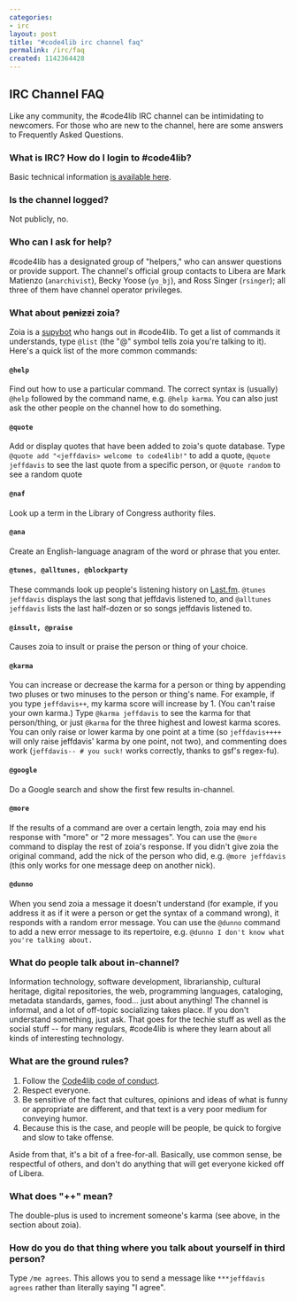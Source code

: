 ```yaml
---
categories:
- irc
layout: post
title: "#code4lib irc channel faq"
permalink: /irc/faq
created: 1142364428
---
```


## IRC Channel FAQ

Like any community, the #code4lib IRC channel can be intimidating to newcomers. For those who are new to the channel, here are some answers to Frequently Asked Questions.

<!--break-->

### What is IRC? How do I login to #code4lib?

Basic technical information [is available here](/irc).

### Is the channel logged?

Not publicly, no.

### Who can I ask for help?

#code4lib has a designated group of "helpers," who can answer questions or provide support. The channel's official group contacts to Libera are Mark Matienzo (`anarchivist`), Becky Yoose (`yo_bj`), and Ross Singer (`rsinger`); all three of them have channel operator privileges.

### What about ~~panizzi~~ zoia?

Zoia is a [supybot](https://github.com/Supybot/Supybot) who hangs out in #code4lib. To get a list of commands it understands, type `@list` (the "@" symbol tells zoia you're talking to it). Here's a quick list of the more common commands:

#### `@help`

Find out how to use a particular command. The correct syntax is (usually) `@help` followed by the command name, e.g. `@help karma`. You can also just ask the other people on the channel how to do something.

#### `@quote`

Add or display quotes that have been added to zoia's quote database. Type `@quote add "<jeffdavis> welcome to code4lib!"` to add a quote, `@quote jeffdavis` to see the last quote from a specific person, or `@quote random` to see a random quote

#### `@naf`
  Look up a term in the Library of Congress authority files.

#### `@ana`
  Create an English-language anagram of the word or phrase that you enter.

#### `@tunes, @alltunes, @blockparty`

These commands look up people's listening history on [Last.fm](https://www.last.fm/). `@tunes jeffdavis` displays the last song that jeffdavis listened to, and `@alltunes jeffdavis` lists the last half-dozen or so songs jeffdavis listened to.

#### `@insult, @praise`

Causes zoia to insult or praise the person or thing of your choice.

#### `@karma`

You can increase or decrease the karma for a person or thing by appending two pluses or two minuses to the person or thing's name.  For example, if you type `jeffdavis++`, my karma score will increase by 1. (You can't raise your own karma.) Type `@karma jeffdavis` to see the karma for that person/thing, or just `@karma` for the three highest and lowest karma scores.  You can only raise or lower karma by one point at a time (so `jeffdavis++++` will only raise jeffdavis' karma by one point, not two), and commenting does work (`jeffdavis-- # you suck!` works correctly, thanks to gsf's regex-fu).

#### `@google`

Do a Google search and show the first few results in-channel.

#### `@more`

If the results of a command are over a certain length, zoia may end his response with "more" or "2 more messages". You can use the `@more` command to display the rest of zoia's response. If you didn't give zoia the original command, add the nick of the person who did, e.g. `@more jeffdavis` (this only works for one message deep on another nick).

#### `@dunno`

When you send zoia a message it doesn't understand (for example, if you address it as if it were a person or get the syntax of a command wrong), it responds with a random error message. You can use the `@dunno` command to add a new error message to its repertoire, e.g. `@dunno I don't know what you're talking about.`

### What do people talk about in-channel?

Information technology, software development, librarianship, cultural heritage, digital repositories, the web, programming languages, cataloging, metadata standards, games, food... just about anything! The channel is informal, and a lot of off-topic socializing takes place. If you don't understand something, just ask. That goes for the techie stuff as well as the social stuff -- for many regulars, #code4lib is where they learn about all kinds of interesting technology.

### What are the ground rules?

1. Follow the [Code4lib code of conduct](https://github.com/code4lib/code-of-conduct/blob/master/code_of_conduct.md).
2. Respect everyone.
3. Be sensitive of the fact that cultures, opinions and ideas of what is funny or appropriate are different, and that text is a very poor medium for conveying humor.
4. Because this is the case, and people will be people, be quick to forgive and slow to take offense.

Aside from that, it's a bit of a free-for-all. Basically, use common sense, be respectful of others, and don't do anything that will get everyone kicked off of Libera.

### What does "++" mean?

The double-plus is used to increment someone's karma (see above, in the section about zoia).

### How do you do that thing where you talk about yourself in third person?

Type `/me agrees`. This allows you to send a message like `***jeffdavis agrees` rather than literally saying "I agree".

